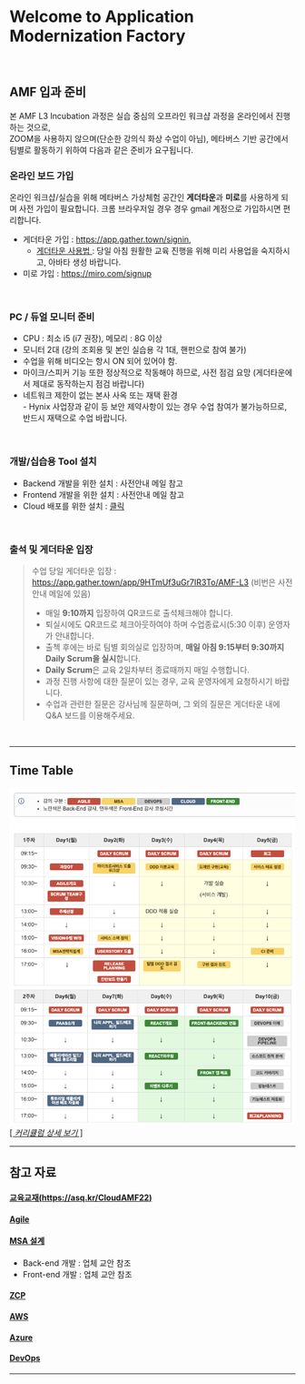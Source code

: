 # Welcome to Application Modernization Factory

<br>

## AMF 입과 준비

본 AMF L3 Incubation 과정은 실습 중심의 오프라인 워크샵 과정을 온라인에서 진행하는 것으로,   
ZOOM을 사용하지 않으며(단순한 강의식 화상 수업이 아님), 메타버스 기반 공간에서 팀별로 활동하기 위하여 다음과 같은 준비가 요구됩니다.  


### 온라인 보드 가입  
온라인 워크샵/실습을 위해 메타버스 가상체험 공간인 **게더타운**과 **미로**를 사용하게 되며 사전 가입이 필요합니다.
크롬 브라우저일 경우 경우 gmail 계정으로 가입하시면 편리합니다.
  - 게더타운 가입 : https://app.gather.town/signin, 
    - [ 게더타운 사용법 ](./게더타운사용법.md/) : 당일 아침 원활한 교육 진행을 위해 미리 사용업을 숙지하시고, 아바타 생성 바랍니다. 
  - 미로 가입 : https://miro.com/signup

<br>


### PC / 듀얼 모니터 준비
  - CPU : 최소 i5 (i7 권장), 메모리 : 8G 이상
  - 모니터 2대 (강의 조회용 및 본인 실습용 각 1대, 핸펀으로 참여 불가)
  - 수업을 위해 비디오는 항시 ON 되어 있어야 함.
  - 마이크/스피커 기능 또한 정상적으로 작동해야 하므로, 사전 점검 요망 (게더타운에서 제대로 동작하는지 점검 바랍니다)
  - 네트워크 제한이 없는 본사 사옥 또는 재택 환경 <br>- Hynix 사업장과 같이 등 보안 제약사항이 있는 경우 수업 참여가 불가능하므로, 반드시 재택으로 수업 바랍니다. 
 
<br>

### 개발/십습용 Tool 설치   
- Backend 개발을 위한 설치 : 사전안내 메일 참고
- Frontend 개발을 위한 설치 : 사전안내 메일 참고
- Cloud 배포를 위한 설치 : [클릭](./cloud-zcp/about-zcp.md/) 

<br>
   

### 출석 및 게더타운 입장
> 수업 당일 게더타운 입장 : https://app.gather.town/app/9HTmUf3uGr7IR3To/AMF-L3  (비번은 사전안내 메일에 있음)
> - 매일 **9:10까지** 입장하여 QR코드로 출석체크해야 합니다.
> - 퇴실시에도 QR코드로 체크아웃하여야 하며 수업종료시(5:30 이후) 운영자가 안내합니다.
> - 출첵 후에는 바로 팀별 회의실로 입장하며, **매일 아침 9:15부터 9:30까지 Daily Scrum을 실시**합니다.
> - **Daily Scrum**은 교육 2일차부터 종료때까지 매일  수행합니다.
> - 과정 진행 사항에 대한 질문이 있는 경우, 교육 운영자에게 요청하시기 바랍니다.
> - 수업과 관련한 질문은 강사님께 질문하며, 그 외의 질문은 게더타운 내에 Q&A 보드를 이용해주세요.


<br>

---

## Time Table

![](/images/AMF-TimeTable-2022-v1.2.png)   
[[ _커리큘럼 상세 보기_ ]](./AMF커리큘럼-2022.md)

---

## 참고 자료 

#### [ 교육교재(https://asq.kr/CloudAMF22) ](https://drive.google.com/drive/folders/1DlwKzDt24yvbX7vJ3PO2ndIvQpsXWW67)

#### [ Agile ](./agile/readme.md/) 

#### [ MSA 설계](./msa/readme.md/) 

-  Back-end 개발 : 업체 교안 참조
-  Front-end 개발 : 업체 교안 참조 

#### [ ZCP ](./cloud-zcp/readme.md/) 

#### [ AWS ](./cloud-aws/readme.md/) 

#### [ Azure ](./cloud-azure/readme.md/) 

#### [ DevOps  ](./devops/readme.md/) 

---

<EOF>
